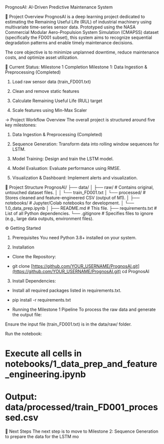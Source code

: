 PrognosAI: AI-Driven Predictive Maintenance System

🚀 Project Overview
PrognosAI is a deep learning project dedicated to estimating the Remaining Useful Life (RUL) of industrial machinery using multivariate time-series sensor data. Prototyped using the NASA Commercial Modular Aero-Propulsion System Simulation (CMAPSS) dataset (specifically the FD001 subset), this system aims to recognize sequential degradation patterns and enable timely maintenance decisions.

The core objective is to minimize unplanned downtime, reduce maintenance costs, and optimize asset utilization.

🎯 Current Status: Milestone 1 Completion
Milestone 1: Data Ingestion & Preprocessing (Completed)
1. Load raw sensor data (train_FD001.txt)

2. Clean and remove static features
3. Calculate Remaining Useful Life (RUL) target
4. Scale features using Min-Max Scaler


-> Project Workflow Overview
The overall project is structured around five key milestones:
1. Data Ingestion & Preprocessing (Completed)

2. Sequence Generation: Transform data into rolling window sequences for LSTM.

3. Model Training: Design and train the LSTM model.

4. Model Evaluation: Evaluate performance using RMSE.

5. Visualization & Dashboard: Implement alerts and visualization.

📁 Project Structure
PrognosAI/
├── data/
│   ├── raw/                      # Contains original, untouched dataset files.
│   │   └── train_FD001.txt
│   └── processed/                # Stores cleaned and feature-engineered CSV (output of M1).
│
├── notebooks/                    # Jupyter/Colab notebooks for development.
│   └── 1.0_data_prep.ipynb
│
├── README.md                     # This file.
├── requirements.txt              # List of all Python dependencies.
└── .gitignore                    # Specifies files to ignore (e.g., large data outputs, environment files).

⚙️ Getting Started
1. Prerequisites
You need Python 3.8+ installed on your system.

2. Installation
- Clone the Repository:

- git clone [https://github.com/YOUR_USERNAME/PrognosAI.git](https://github.com/YOUR_USERNAME/PrognosAI.git)
cd PrognosAI

3. Install Dependencies:
- Install all required packages listed in requirements.txt.

- pip install -r requirements.txt


* Running the Milestone 1 Pipeline
To process the raw data and generate the output file:

Ensure the input file (train_FD001.txt) is in the data/raw/ folder.

Run the notebook:

# Execute all cells in notebooks/1_data_prep_and_feature_engineering.ipynb
# Output: data/processed/train_FD001_processed.csv

🤝 Next Steps
The next step is to move to Milestone 2: Sequence Generation to prepare the data for the LSTM mo